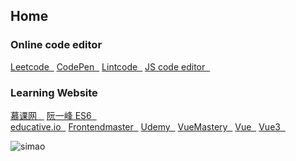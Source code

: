 ## Home

### Online code editor
<a href="https://leetcode.com/problemset/all/" target="_blank">Leetcode&nbsp;&nbsp;</a>
<a href="https://codepen.io/" target="_blank">CodePen&nbsp;&nbsp;</a>
<a href="https://www.lintcode.com/problem/" target="_blank">Lintcode&nbsp;&nbsp;</a>
<a href="https://playcode.io/" target="_blank">JS code editor&nbsp;&nbsp;</a>

### Learning Website

<a href="https://www.imooc.com/" target="_blank">慕课网&nbsp;&nbsp;&nbsp;</a>
<a href="https://es6.ruanyifeng.com/" target="_blank">阮一峰 ES6&nbsp;&nbsp;</a>
</br>
<a href="https://www.educative.io/learn" target="_blank">educative.io&nbsp;&nbsp;</a>
<a href="https://frontendmasters.com/dashboard/" target="_blank">Frontendmaster&nbsp;&nbsp;</a>
<a href="https://www.udemy.com/" target="_blank">Udemy&nbsp;&nbsp;</a>
<a href="https://www.vuemastery.com/courses/" target="_blank">VueMastery&nbsp;&nbsp;</a>
<a href="https://vuejs.org/v2/guide/" target="_blank">Vue&nbsp;&nbsp;</a>
<a href="https://vue-composition-api-rfc.netlify.com/" target="_blank">Vue3&nbsp;&nbsp;</a>

![simao](~@home/img/simao.jpg)

